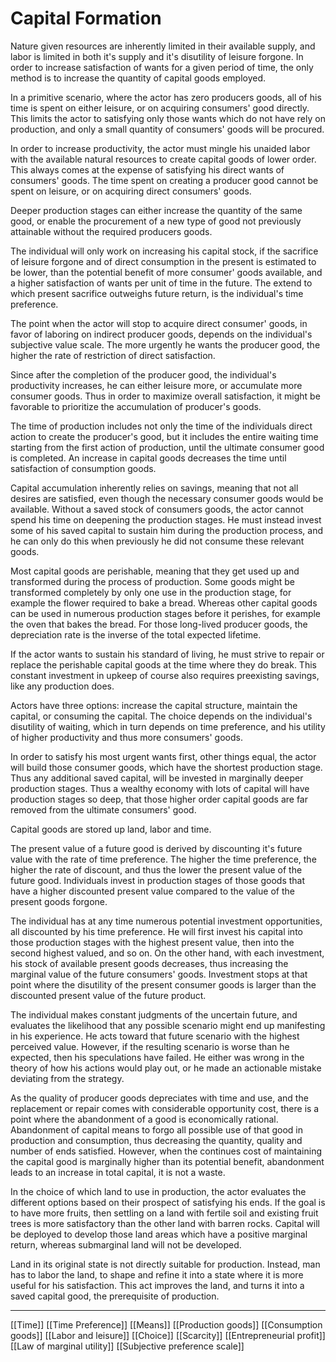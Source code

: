 # Capital Formation

Nature given resources are inherently limited in their available supply, and labor is limited in both it's supply and it's disutility of leisure forgone. In order to increase satisfaction of wants for a given period of time, the only method is to increase the quantity of capital goods employed.

In a primitive scenario, where the actor has zero producers goods, all of his time is spent on either leisure, or on acquiring consumers' good directly. This limits the actor to satisfying only those wants which do not have rely on production, and only a small quantity of consumers' goods will be procured.

In order to increase productivity, the actor must mingle his unaided labor with the available natural resources to create capital goods of lower order. This always comes at the expense of satisfying his direct wants of consumers' goods. The time spent on creating a producer good cannot be spent on leisure, or on acquiring direct consumers' goods.

Deeper production stages can either increase the quantity of the same good, or enable the procurement of a new type of good not previously attainable without the required producers goods.

The individual will only work on increasing his capital stock, if the sacrifice of leisure forgone and of direct consumption in the present is estimated to be lower, than the potential benefit of more consumer' goods available, and a higher satisfaction of wants per unit of time in the future. The extend to which present sacrifice outweighs future return, is the individual's time preference. 

The point when the actor will stop to acquire direct consumer' goods, in favor of laboring on indirect producer goods, depends on the individual's subjective value scale. The more urgently he wants the producer good, the higher the rate of restriction of direct satisfaction.

Since after the completion of the producer good, the individual's productivity increases, he can either leisure more, or accumulate more consumer goods. Thus in order to maximize overall satisfaction, it might be favorable to prioritize the accumulation of producer's goods.

The time of production includes not only the time of the individuals direct action to create the producer's good, but it includes the entire waiting time starting from the first action of production, until the ultimate consumer good is completed. An increase in capital goods decreases the time until satisfaction of consumption goods.

Capital accumulation inherently relies on savings, meaning that not all desires are satisfied, even though the necessary consumer goods would be available. Without a saved stock of consumers goods, the actor cannot spend his time on deepening the production stages. He must instead invest some of his saved capital to sustain him during the production process, and he can only do this when previously he did not consume these relevant goods.

Most capital goods are perishable, meaning that they get used up and transformed during the process of production. Some goods might be transformed completely by only one use in the production stage, for example the flower required to bake a bread. Whereas other capital goods can be used in numerous production stages before it perishes, for example the oven that bakes the bread. For those long-lived producer goods, the depreciation rate is the inverse of the total expected lifetime.

If the actor wants to sustain his standard of living, he must strive to repair or replace the perishable capital goods at the time where they do break. This constant investment in upkeep of course also requires preexisting savings, like any production does.

Actors have three options: increase the capital structure, maintain the capital, or consuming the capital. The choice depends on the individual's disutility of waiting, which in turn depends on time preference, and his utility of higher productivity and thus more consumers' goods.

In order to satisfy his most urgent wants first, other things equal, the actor will build those consumer goods, which have the shortest production stage. Thus any additional saved capital, will be invested in marginally deeper production stages. Thus a wealthy economy with lots of capital will have production stages so deep, that those higher order capital goods are far removed from the ultimate consumers' good. 

Capital goods are stored up land, labor and time. 

The present value of a future good is derived by discounting it's future value with the rate of time preference. The higher the time preference, the higher the rate of discount, and thus the lower the present value of the future good. Individuals invest in production stages of those goods that have a higher discounted present value compared to the value of the present goods forgone.

The individual has at any time numerous potential investment opportunities, all discounted by his time preference. He will first invest his capital into those production stages with the highest present value, then into the second highest valued, and so on. On the other hand, with each investment, his stock of available present goods decreases, thus increasing the marginal value of the future consumers' goods. Investment stops at that point where the disutility of the present consumer goods is larger than the discounted present value of the future product.

The individual makes constant judgments of the uncertain future, and evaluates the likelihood that any possible scenario might end up manifesting in his experience. He acts toward that future scenario with the highest perceived value. However, if the resulting scenario is worse than he expected, then his speculations have failed. He either was wrong in the theory of how his actions would play out, or he made an actionable mistake deviating from the strategy.

As the quality of producer goods depreciates with time and use, and the replacement or repair comes with considerable opportunity cost, there is a point where the abandonment of a good is economically rational. Abandonment of capital means to forgo all possible use of that good in production and consumption, thus decreasing the quantity, quality and number of ends satisfied. However, when the continues cost of maintaining the capital good is marginally higher than its potential benefit, abandonment leads to an increase in total capital, it is not a waste.

In the choice of which land to use in production, the actor evaluates the different options based on their prospect of satisfying his ends. If the goal is to have more fruits, then settling on a land with fertile soil and existing fruit trees is more satisfactory than the other land with barren rocks. Capital will be deployed to develop those land areas which have a positive marginal return, whereas submarginal land will not be developed.

Land in its original state is not directly suitable for production. Instead, man has to labor the land, to shape and refine it into a state where it is more useful for his satisfaction. This act improves the land, and turns it into a saved capital good, the prerequisite of production.

---
[[Time]]
[[Time Preference]]
[[Means]]
[[Production goods]]
[[Consumption goods]]
[[Labor and leisure]]
[[Choice]]
[[Scarcity]]
[[Entrepreneurial profit]]
[[Law of marginal utility]]
[[Subjective preference scale]]
